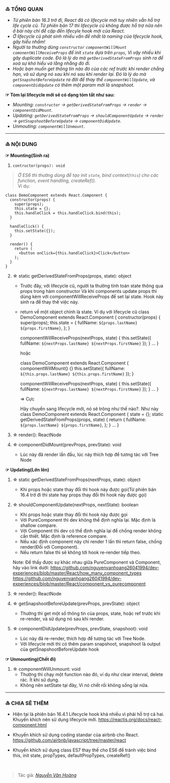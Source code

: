 ### ♳ TỔNG QUAN
- *Từ phiên bản 16.3 trở đi, React đã có lifecycle mới tuy nhiên vẫn hỗ trợ life cycle cũ. Từ phiên bản 17 thì lifecycle cũ không được hỗ trợ nữa nên ở bài này chỉ để cập đến lifecyle hook mới của React.*
- *Ở lifecycle cũ phát sinh nhiều vấn đề nhất là naming của lifecycle hook, gây hiểu nhầm!*
- *Người ta thường dùng `constructor` `componentWillMount` `comonentWillReceiveProps` để init `state` dựa trên `props`, Vì vậy nhiều khi gây duplicate code. Đó là lý do mà `getDerivedStateFromProps` sinh ra để xoá sự khó hiểu và lằng nhằng đó đi.*
- *Hoặc bạn muốn get thông tin nào đó của các ref trước khi render chẳng hạn, và sử dụng nó sau khi nó sau khi render lại. Đó là lý do mà `getSnapshotBeforeUpdate` ra đời để thay thế `componentWillUpdate`, và `componentDidUpdate` có thêm một param mới là snapshoot.*

**☞ Tóm lại lifecycle mới sẽ có dạng tóm tắt như sau:**
- *Mounting: `constructor` → `getDerivedStateFromProps` → `render` → `componentDidMount`.*
- *Updating: `getDerivedStateFromProps` → `shouldComponentUpdate` → `render` → `getSnapshootBeforeUpdate` → `componentDidUpdate`.*
- *Unmouting: `componentWillUnmount`.*
----
### ♴ NỘI DUNG
**☞ Mounting(Sinh ra)**

1. `contructor(props): void`
> *Ở ES6 thì thường dùng để tạo init `state`, bind context(`this`) cho các function, event handling, createRef().*<br/>
Ví dụ:
```
class DemoComponent extends React.Component {
  constructor(props) {
    super(props);
    this.state = {};
    this.handleClick = this.handleClick.bind(this);
  }

  handleClick() {
    this.setState({});
  }

  render() {
    return (
      <button onClick={this.handleClick}>Click</button>
    );
  }
}
``` 
2. ☆ static getDerivedStateFromProps(props, state): object
    - Trước đây, với lifecycle cũ, người ta thường tính toán state thông qua props trong hàm constructor
       Và khi components update props thì dùng kèm với componentWillReceiveProps để set lại state.
       Hook này sinh ra để thay thế việc này.
    - return về một object chính là state.
      Ví dụ với lifecycle cũ
      class DemoComponent extends React.Component {
        constructor(props) {
          super(props);
          this.state = {
            fullName: `${props.lastName} ${props.firstName}`,
          };
        }
    
        componentWillReceiveProps(nextProps, state) {
          this.setState({ fullName: `${nextProps.lastName} ${nextProps.firstName}` });
        }
        ...
      }
      
      hoặc 
     
      class DemoComponent extends React.Component {
        componentWillMount() {}
          this.setState({ fullName: `${this.props.lastName} ${this.props.firstName}` });
        }
    
        componentWillReceiveProps(nextProps, state) {
          this.setState({ fullName: `${nextProps.lastName} ${nextProps.firstName}` });
        }
        ...
      }
      
      => Cực

      Hãy chuyển sang lifecycle mới, nó sẽ trông như thế nào?. Như này
      class DemoComponent extends React.Component {
        state = {};
        static getDerivedStateFromProps(props, state) {
          return {
            fullName: `${props.lastName} ${props.firstName}`,
          };
        }
        ...
      }
  
3. ☆ render(): ReactNode
4. ☆ componentDidMount(prevProps, prevState): void
    - Lúc này đã render lần đầu, lúc này thích hợp để tương tác với Tree Node
 
**☞ Updating(Lớn lên)**

1. ☆ static getDerivedStateFromProps(nextProps, state): object
    - Khi props hoặc state thay đổi thì hook này được gọi(Từ phiên bản 16.4 
      trở đi thì state hay props thay đổi thì hook này được gọi)
2. ☆ shouldComponentUpdate(nextProps, nextState): boolean
    - Khi props hoặc state thay đổi thì hook này được gọi
    - Với PureComponent thì dev không thể định nghĩa lại. Mặc định là shallow compare.
    - Với Component thì dev có thể định nghĩa lại để chống render không cần thiết. Mặc định là reference compare.
    - Nếu xác định component này chỉ render 1 lần thì return false, chống render(Đối với Component).
    - Nếu return false thì sẽ không tới hook re-render tiếp theo.
    
    Note: Để thấy được sự khác nhau giữa PureComponent và Component, hãy vào link dưới:
      https://github.com/nguyenvanhoang26041994/dev-experiences/blob/master/React/how_many_component_types
      https://github.com/nguyenvanhoang26041994/dev-experiences/blob/master/React/component_vs_purecomponent
  
3. ☆ render(): ReactNode
4. ☆ getSnapshootBeforeUpdate(prevProps, prevState): object
    - Thường thì get một số thông tin của props, state, hoặc ref trước khi re-render, và sử dụng nó sau khi render.
5. ☆ componentDidUpdate(prevProps, prevState, snapshoot): void
    - Lúc này đã re-render, thích hợp để tương tác với Tree Node.
    - Với lifecycle mới thì có thêm param snapshoot, snapshoot là output của getSnapshootBeforeUpdate hook
  
**☞ Unmounting(Chết đi)**

1. ☆ componentWillUnmount: void
    - Thường thì chạy một function nào đó, ví dụ như clear interval, delete rác. Ít khi sử dụng.
    - Không nên setState tại đây, Vì nó chết rồi không sống lại nữa.
----------------------------------------------------------------------------------------------------------------


### ♵ CHIA SẼ THÊM
 - Hiện tại là phiên bản 16.4.1 Lifecycle hook khá nhiều vì phải hỗ trợ cả hai. Khuyến khích nên sử dụng lifecycle mới.
    https://reactjs.org/docs/react-component.html
 
 - Khuyến khích sử dụng coding standar của airbnb cho React.
    https://github.com/airbnb/javascript/tree/master/react
 
 - Khuyến khích sử dụng class ES7 thay thế cho ES6 để tránh việc bind this, init state, propTypes, defaultPropTypes,
   createRef()
   
<br/>

> Tác giả: *[Nguyễn Văn Hoàng](https://www.facebook.com/nvh26041994)*
